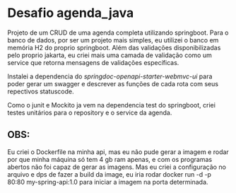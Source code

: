 # Desafio agenda_java

Projeto de um CRUD de uma agenda completa utilizando springboot. Para o banco de dados, por ser um projeto mais simples, eu utilizei o banco em memória H2 do proprio springboot. 
Além das validações disponibilizadas pelo proprio jakarta, eu criei mais uma camada de validação como um service que retorna mensagens de validações específicas.

Instalei a dependencia do _springdoc-openapi-starter-webmvc-ui_ para poder gerar um swagger e descrever as funções de cada rota com seus repectivos statuscode.

Como o junit e Mockito ja vem na dependencia test do springboot, criei testes unitários para o repository e o service da agenda.

## OBS:

Eu criei o Dockerfile na minha api, mas eu não pude gerar a imagem e rodar por que minha máquina só tem 4 gb ram apenas, e com os programas abertos não foi capaz de gerar as imagens.
Mas eu criei a configuração no arquivo e dps de fazer a build da image, eu iria rodar docker run -d -p 80:80 my-spring-api:1.0 para iniciar a imagem na porta determinada.
